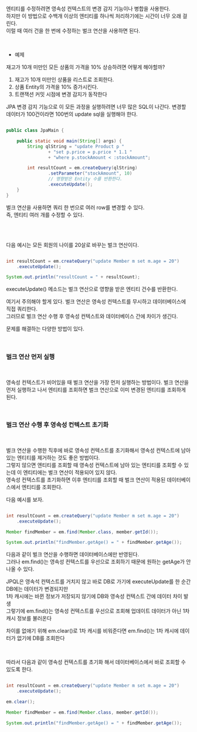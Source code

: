 엔티티를 수정하려면 영속성 컨텍스트의 변경 감지 기능이나 병합을 사용한다. <br/>
하지만 이 방법으로 수백개 이상의 엔티티를 하나씩 처리하기에는 시간이 너무 오래 걸린다. <br/>
이럴 때 여러 건을 한 번에 수정하는 벌크 연산을 사용하면 된다.

<br/>

* 예제

재고가 10개 미만인 모든 상품의 가격을 10% 상승하려면 어떻게 해야할까?

1. 재고가 10개 미만인 상품을 리스트로 조회한다.
2. 상품 Entity의 가격을 10% 증가시킨다.
3. 트랜잭션 커밋 시점에 변경 감지가 동작한다

JPA 변경 감지 기능으로 이 모든 과정을 실행하려면 너무 많은 SQL이 나간다. 변경할 데이터가 100건이라면 100번의 update sql을 실행해야 한다.

```java

public class JpaMain {

    public static void main(String[] args) {
        String qlString = "update Product p "
                + "set p.price = p.price * 1.1 "
                + "where p.stockAmount < :stockAmount";

        int resultCount = em.createQuery(qlString)
                .setParameter("stockAmount", 10)
                // 영향받은 Entity 수를 반환한다.
                .executeUpdate();
    }
}

```

벌크 연산을 사용하면 쿼리 한 번으로 여러 row를 변경할 수 있다. <br/>
즉, 엔티티 여러 개를 수정할 수 있다.

<br/><br/>

다음 예시는 모든 회원의 나이를 20살로 바꾸는 벌크 연산이다.

```java

int resultCount = em.createQuery("update Member m set m.age = 20")
	.executeUpdate();

System.out.println("resultCount = " + resultCount);

```

executeUpdate() 메소드는 벌크 연산으로 영향을 받은 엔티티 건수를 반환한다.

여기서 주의해야 할게 있다. 벌크 연산은 영속성 컨텍스트를 무시하고 데이터베이스에 직접 쿼리한다. <br/>
그러므로 벌크 연산 수행 후 영속성 컨텍스트와 데이터베이스 간에 차이가 생긴다.

문제를 해결하는 다양한 방법이 있다.

 
<br/>

### 벌크 연산 먼저 실행

<br/>

영속성 컨텍스트가 비어있을 때 벌크 연산을 가장 먼저 실행하는 방법이다. 
벌크 연산을 먼저 실행하고 나서 엔티티를 조회하면 벌크 연산으로 이미 변경된 엔티티를 조회하게 된다.

<br/>

### 벌크 연산 수행 후 영속성 컨텍스트 초기화

<br/>

벌크 연산을 수행한 직후에 바로 영속성 컨텍스트를 초기화해서 영속성 컨텍스트에 남아 있는 엔티티를 제거하는 것도 좋은 방법이다. <br/>
그렇지 않으면 엔티티를 조회할 때 영속성 컨텍스트에 남아 있는 엔티티를 조회할 수 있는데 이 엔티티에는 벌크 연산이 적용되어 있지 않다. <br/>
영속성 컨텍스트를 초기화하면 이후 엔티티를 조회할 때 벌크 연산이 적용된 데이터베이스에서 엔티티를 조회한다.

다음 예시를 보자.

```java

int resultCount = em.createQuery("update Member m set m.age = 20")
	.executeUpdate();

Member findMember = em.find(Member.class, member.getId());

System.out.println("findMember.getAge() = " + findMember.getAge());

```

다음과 같이 벌크 연산을 수행하면 데이터베이스에만 반영된다. <br/>
그러나 em.find()는 영속성 컨텍스트를 우선으로 조회하기 때문에 원하는 getAge가 안나올 수 있다.

JPQL은 영속석 컨텍스트를 거치지 않고 바로 DB로 가기에 executeUpdate를 한 순간 DB에는 데이터가 변경되지만 <br/>
1차 캐시에는 바뀐 정보가 저장되지 않기에 DB와 영속성 컨텍스트 간에 데이터 차이 발생 <br/>
그렇기에 em.find()는 영속성 컨텍스트를 우선으로 조회해 업데이트 데이터가 아닌 1차 캐시 정보를 불러온다 <br/>

차이를 없애기 위해 em.clear()로 1차 캐시를 비워준다면 em.find()는 1차 캐시에 데이터가 없기에 DB를 조회한다

<br/>

따라서 다음과 같이 영속성 컨텍스트를 초기화 해서 데이터베이스에서 바로 조회할 수 있도록 한다.

```java

int resultCount = em.createQuery("update Member m set m.age = 20")
	.executeUpdate();

em.clear();

Member findMember = em.find(Member.class, member.getId());

System.out.println("findMember.getAge() = " + findMember.getAge());

```


